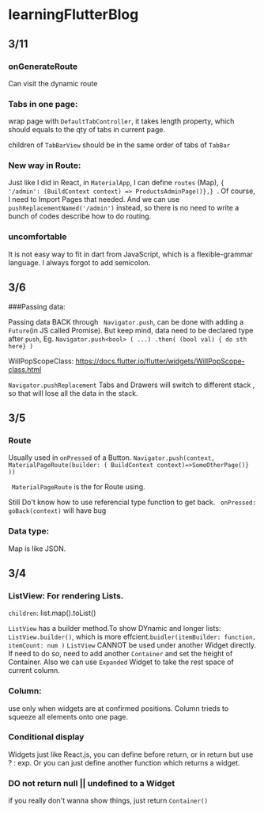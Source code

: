 # learningFlutterBlog

## 3/11

### onGenerateRoute
Can visit the dynamic route 

### Tabs in one page:
wrap page with ```DefaultTabController```, it takes length property, which should equals to the qty of tabs in current page. 

children of ```TabBarView``` should be in the same order of tabs of ```TabBar``` 

### New way in Route:
Just like I did in React, in ```MaterialApp```, I can define ```routes``` (Map),  ```{ '/admin': (BuildContext context) => ProductsAdminPage()},} ```. Of course, I need to Import Pages that needed.  And we can use ```pushReplacementNamed('/admin')``` instead, so there is no need to write a bunch of codes describe how to do routing. 

### uncomfortable
It is not easy way to fit in dart from JavaScript, which is a flexible-grammar language. I always forgot to add semicolon.

## 3/6
###Passing data:

Passing data BACK through ``` Navigator.push```, can be done with adding a ```Future```(in JS called Promise). But keep mind, data need to be declared type after ```push```, Eg. ```Navigator.push<bool> ( ...) .then( (bool val) { do sth here} )```

WillPopScopeClass: https://docs.flutter.io/flutter/widgets/WillPopScope-class.html 

```Navigator.pushReplacement``` Tabs and Drawers will switch to different stack , so that will lose all the data in the stack.

## 3/5
### Route

Usually used in ```onPressed``` of a Button. ```Navigator.push(context, MaterialPageRoute(builder: ( BuildContext context)=>SomeOtherPage()} ))```

``` MaterialPageRoute``` is the for Route using. 

Still Do't know how to use referencial type function to get back.   ``` onPressed: goBack(context)``` will have bug

### Data type:

Map is like JSON. 

## 3/4 

### ListView: For rendering Lists.  
```children```: list.map().toList() 

```ListView``` has a builder method.To show DYnamic and longer lists: ```ListView.builder()```, which is more effcient.``` buidler(itemBuilder: function, itemCount: num ) ```
```ListView``` CANNOT be used under another Widget directly. If need to do so, need to add another ```Container``` and set the height of Container. Also we can use  ```Expanded``` Widget to take the rest space of current column.


### Column: 
use only when widgets are at confirmed positions. Column trieds to squeeze all elements onto one page.

### Conditional display
Widgets just like React.js, you can define before return, or in return but use ? : exp. Or you can just define another function which returns a widget.

### DO not return null || undefined to a Widget
if you really don't wanna show things, just return ```Container()```

